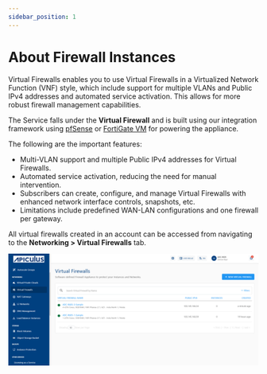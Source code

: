 ```yaml
---
sidebar_position: 1
---
```

# About Firewall Instances

Virtual Firewalls enables you to use Virtual Firewalls in a Virtualized Network Function (VNF) style, which include support for multiple VLANs and Public IPv4 addresses and automated service activation. This allows for more robust firewall management capabilities.

The Service falls under the **Virtual Firewall** and is built using our integration framework using [pfSense](https://pfsense.org/) or [FortiGate VM](https://www.fortinet.com/products/private-cloud-security/fortigate-virtual-appliances) for powering the appliance.

The following are the important features:

- Multi-VLAN support and multiple Public IPv4 addresses for Virtual Firewalls.
- Automated service activation, reducing the need for manual intervention.
- Subscribers can create, configure, and manage Virtual Firewalls with enhanced network interface controls, snapshots, etc.
- Limitations include predefined WAN-LAN configurations and one firewall per gateway.

All virtual firewalls created in an account can be accessed from navigating to the **Networking > Virtual Firewalls** tab.

![Viewing VFI Network Details](img/ViewingVFINetworkDetails1.png)

